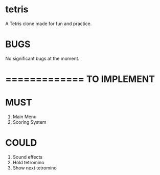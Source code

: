 tetris
======

A Tetris clone made for fun and practice.

BUGS
==========

No significant bugs at the moment.

=============
TO IMPLEMENT
=============

MUST
====
1. Main Menu
2. Scoring System

COULD
=====
1. Sound effects
2. Hold tetromino
3. Show next tetromino
